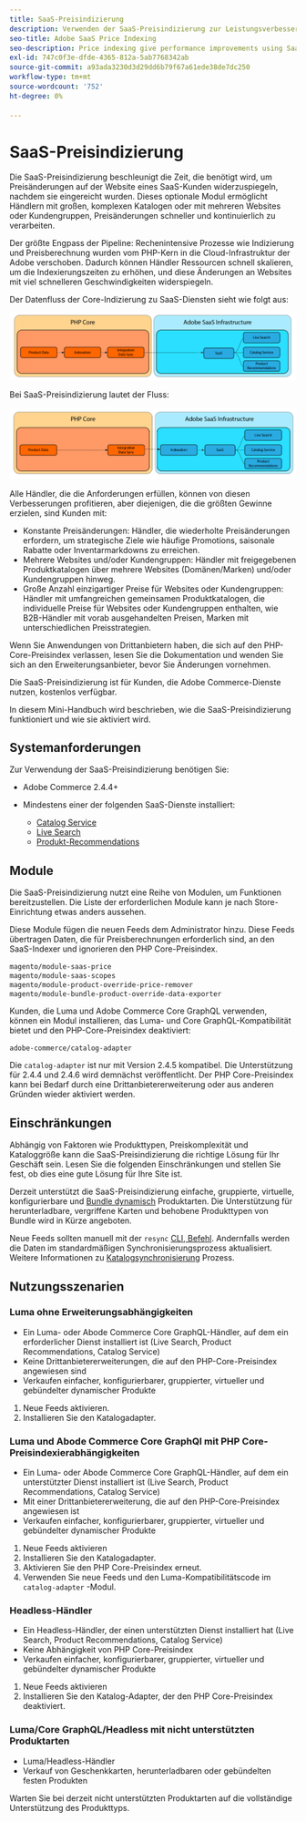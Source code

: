 ```yaml
---
title: SaaS-Preisindizierung
description: Verwenden der SaaS-Preisindizierung zur Leistungsverbesserung
seo-title: Adobe SaaS Price Indexing
seo-description: Price indexing give performance improvements using SaaS infrastructure
exl-id: 747c0f3e-dfde-4365-812a-5ab7768342ab
source-git-commit: a93ada3230d3d29dd6b79f67a61ede38de7dc250
workflow-type: tm+mt
source-wordcount: '752'
ht-degree: 0%

---
```


# SaaS-Preisindizierung

Die SaaS-Preisindizierung beschleunigt die Zeit, die benötigt wird, um Preisänderungen auf der Website eines SaaS-Kunden widerzuspiegeln, nachdem sie eingereicht wurden. Dieses optionale Modul ermöglicht Händlern mit großen, komplexen Katalogen oder mit mehreren Websites oder Kundengruppen, Preisänderungen schneller und kontinuierlich zu verarbeiten.

Der größte Engpass der Pipeline: Rechenintensive Prozesse wie Indizierung und Preisberechnung wurden vom PHP-Kern in die Cloud-Infrastruktur der Adobe verschoben. Dadurch können Händler Ressourcen schnell skalieren, um die Indexierungszeiten zu erhöhen, und diese Änderungen an Websites mit viel schnelleren Geschwindigkeiten widerspiegeln.

Der Datenfluss der Core-Indizierung zu SaaS-Diensten sieht wie folgt aus:

![Standarddatenfluss](assets/old_way.png)

Bei SaaS-Preisindizierung lautet der Fluss:

![Datenfluss der SaaS-Preisindizierung](assets/new_way.png)

Alle Händler, die die Anforderungen erfüllen, können von diesen Verbesserungen profitieren, aber diejenigen, die die größten Gewinne erzielen, sind Kunden mit:

* Konstante Preisänderungen: Händler, die wiederholte Preisänderungen erfordern, um strategische Ziele wie häufige Promotions, saisonale Rabatte oder Inventarmarkdowns zu erreichen.
* Mehrere Websites und/oder Kundengruppen: Händler mit freigegebenen Produktkatalogen über mehrere Websites (Domänen/Marken) und/oder Kundengruppen hinweg.
* Große Anzahl einzigartiger Preise für Websites oder Kundengruppen: Händler mit umfangreichen gemeinsamen Produktkatalogen, die individuelle Preise für Websites oder Kundengruppen enthalten, wie B2B-Händler mit vorab ausgehandelten Preisen, Marken mit unterschiedlichen Preisstrategien.

Wenn Sie Anwendungen von Drittanbietern haben, die sich auf den PHP-Core-Preisindex verlassen, lesen Sie die Dokumentation und wenden Sie sich an den Erweiterungsanbieter, bevor Sie Änderungen vornehmen.

Die SaaS-Preisindizierung ist für Kunden, die Adobe Commerce-Dienste nutzen, kostenlos verfügbar.

In diesem Mini-Handbuch wird beschrieben, wie die SaaS-Preisindizierung funktioniert und wie sie aktiviert wird.

## Systemanforderungen

Zur Verwendung der SaaS-Preisindizierung benötigen Sie:

* Adobe Commerce 2.4.4+
* Mindestens einer der folgenden SaaS-Dienste installiert:

   * [Catalog Service](../catalog-service/overview.md)
   * [Live Search](../live-search/guide-overview.md)
   * [Produkt-Recommendations](../product-recommendations/guide-overview.md)

## Module

Die SaaS-Preisindizierung nutzt eine Reihe von Modulen, um Funktionen bereitzustellen. Die Liste der erforderlichen Module kann je nach Store-Einrichtung etwas anders aussehen.

Diese Module fügen die neuen Feeds dem Administrator hinzu. Diese Feeds übertragen Daten, die für Preisberechnungen erforderlich sind, an den SaaS-Indexer und ignorieren den PHP Core-Preisindex.

```
magento/module-saas-price
magento/module-saas-scopes
magento/module-product-override-price-remover
magento/module-bundle-product-override-data-exporter
```

Kunden, die Luma und Adobe Commerce Core GraphQL verwenden, können ein Modul installieren, das Luma- und Core GraphQL-Kompatibilität bietet und den PHP-Core-Preisindex deaktiviert:

```
adobe-commerce/catalog-adapter
```

Die `catalog-adapter` ist nur mit Version 2.4.5 kompatibel. Die Unterstützung für 2.4.4 und 2.4.6 wird demnächst veröffentlicht.
Der PHP Core-Preisindex kann bei Bedarf durch eine Drittanbietererweiterung oder aus anderen Gründen wieder aktiviert werden.

## Einschränkungen

Abhängig von Faktoren wie Produkttypen, Preiskomplexität und Kataloggröße kann die SaaS-Preisindizierung die richtige Lösung für Ihr Geschäft sein. Lesen Sie die folgenden Einschränkungen und stellen Sie fest, ob dies eine gute Lösung für Ihre Site ist.

Derzeit unterstützt die SaaS-Preisindizierung einfache, gruppierte, virtuelle, konfigurierbare und [Bundle dynamisch](https://experienceleague.adobe.com/docs/commerce-admin/catalog/products/types/product-create-bundle.html) Produktarten.
Die Unterstützung für herunterladbare, vergriffene Karten und behobene Produkttypen von Bundle wird in Kürze angeboten.

Neue Feeds sollten manuell mit der `resync` [CLI, Befehl](https://experienceleague.adobe.com/docs/commerce-merchant-services/user-guides/data-services/catalog-sync.html#resynccmdline). Andernfalls werden die Daten im standardmäßigen Synchronisierungsprozess aktualisiert. Weitere Informationen zu [Katalogsynchronisierung](../landing/catalog-sync.md) Prozess.

## Nutzungsszenarien

### Luma ohne Erweiterungsabhängigkeiten

* Ein Luma- oder Abode Commerce Core GraphQL-Händler, auf dem ein erforderlicher Dienst installiert ist (Live Search, Product Recommendations, Catalog Service)
* Keine Drittanbietererweiterungen, die auf den PHP-Core-Preisindex angewiesen sind
* Verkaufen einfacher, konfigurierbarer, gruppierter, virtueller und gebündelter dynamischer Produkte

1. Neue Feeds aktivieren.
1. Installieren Sie den Katalogadapter.

### Luma und Abode Commerce Core GraphQl mit PHP Core-Preisindexierabhängigkeiten

* Ein Luma- oder Abode Commerce Core GraphQL-Händler, auf dem ein unterstützter Dienst installiert ist (Live Search, Product Recommendations, Catalog Service)
* Mit einer Drittanbietererweiterung, die auf den PHP-Core-Preisindex angewiesen ist
* Verkaufen einfacher, konfigurierbarer, gruppierter, virtueller und gebündelter dynamischer Produkte

1. Neue Feeds aktivieren
1. Installieren Sie den Katalogadapter.
1. Aktivieren Sie den PHP Core-Preisindex erneut.
1. Verwenden Sie neue Feeds und den Luma-Kompatibilitätscode im `catalog-adapter` -Modul.

### Headless-Händler

* Ein Headless-Händler, der einen unterstützten Dienst installiert hat (Live Search, Product Recommendations, Catalog Service)
* Keine Abhängigkeit von PHP Core-Preisindex
* Verkaufen einfacher, konfigurierbarer, gruppierter, virtueller und gebündelter dynamischer Produkte

1. Neue Feeds aktivieren
1. Installieren Sie den Katalog-Adapter, der den PHP Core-Preisindex deaktiviert.

### Luma/Core GraphQL/Headless mit nicht unterstützten Produktarten

* Luma/Headless-Händler
* Verkauf von Geschenkkarten, herunterladbaren oder gebündelten festen Produkten

Warten Sie bei derzeit nicht unterstützten Produktarten auf die vollständige Unterstützung des Produkttyps.
